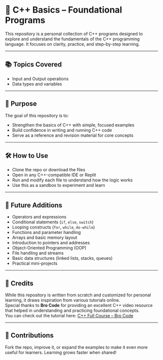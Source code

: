 # 🚀 C++ Basics – Foundational Programs

This repository is a personal collection of C++ programs designed to explore and understand the fundamentals of the C++ programming language. It focuses on clarity, practice, and step-by-step learning.

---

## 📚 Topics Covered

- Input and Output operations
- Data types and variables

---

## 🎯 Purpose

The goal of this repository is to:
- Strengthen the basics of C++ with simple, focused examples
- Build confidence in writing and running C++ code
- Serve as a reference and revision material for core concepts

---

## 🛠️ How to Use

- Clone the repo or download the files  
- Open in any C++-compatible IDE or Replit  
- Run and modify each file to understand how the logic works  
- Use this as a sandbox to experiment and learn

---

## 🧠 Future Additions

- Operators and expressions
- Conditional statements (`if`, `else`, `switch`)
- Looping constructs (`for`, `while`, `do-while`)
- Functions and parameter handling
- Arrays and basic memory layout
- Introduction to pointers and addresses
- Object-Oriented Programming (OOP)
- File handling and streams
- Basic data structures (linked lists, stacks, queues)
- Practical mini-projects

---

## 🙏 Credits

While this repository is written from scratch and customized for personal learning, it draws inspiration from various tutorials online.  
Special thanks to **Bro Code** for providing an excellent C++ video resource that helped in understanding and practicing foundational concepts.  
You can check out the tutorial here: [C++ Full Course – Bro Code](https://www.youtube.com/watch?v=GQp1zzTwrIg)

---

## 🤝 Contributions

Fork the repo, improve it, or expand the examples to make it even more useful for learners. Learning grows faster when shared!

